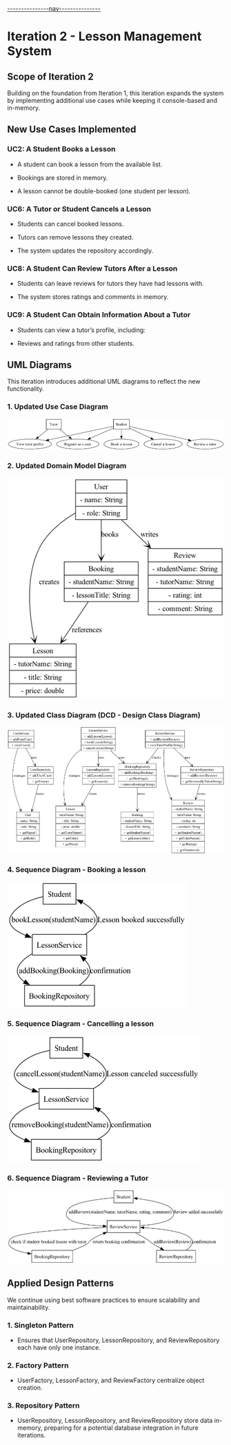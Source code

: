 [---------------nav---------------](../nav.md)

# Iteration 2 - Lesson Management System

## Scope of Iteration 2

Building on the foundation from Iteration 1, this iteration expands the system by implementing additional use cases while keeping it console-based and in-memory.

## New Use Cases Implemented

### UC2: A Student Books a Lesson

- A student can book a lesson from the available list.

- Bookings are stored in memory.

- A lesson cannot be double-booked (one student per lesson).

### UC6: A Tutor or Student Cancels a Lesson

- Students can cancel booked lessons.

- Tutors can remove lessons they created.

- The system updates the repository accordingly.

### UC8: A Student Can Review Tutors After a Lesson

- Students can leave reviews for tutors they have had lessons with.

- The system stores ratings and comments in memory.

### UC9: A Student Can Obtain Information About a Tutor

- Students can view a tutor’s profile, including:

- Reviews and ratings from other students.

## UML Diagrams

This iteration introduces additional UML diagrams to reflect the new functionality.

### 1. Updated Use Case Diagram

![image](./Diagrams/Use_Case_Diagram_Iteration2.png)

### 2. Updated Domain Model Diagram

![image](./Diagrams/Domain_Model_Diagram_Iteration2.png)

### 3. Updated Class Diagram (DCD - Design Class Diagram)

![image](./Diagrams/Class_Diagram_Iteration2.png)

### 4. Sequence Diagram - Booking a lesson

![image](./Diagrams/Sequence_Diagram_Booking_Iteration2.png)

### 5. Sequence Diagram - Cancelling a lesson

![image](./Diagrams/Sequence_Diagram_Cancellation_Iteration2.png)

### 6. Sequence Diagram - Reviewing a Tutor

![image](./Diagrams/Sequence_Diagram_Reviewing_Iteration2.png)

## Applied Design Patterns

We continue using best software practices to ensure scalability and maintainability.

### 1. Singleton Pattern

- Ensures that UserRepository, LessonRepository, and ReviewRepository each have only one instance.

### 2. Factory Pattern

- UserFactory, LessonFactory, and ReviewFactory centralize object creation.

### 3. Repository Pattern

- UserRepository, LessonRepository, and ReviewRepository store data in-memory, preparing for a potential database integration in future iterations.
